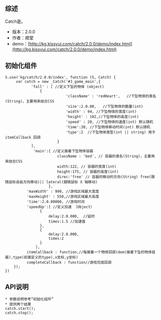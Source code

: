 ## 综述

Catch是。

* 版本：2.0.0
* 作者：顺堂
* demo：[http://kg.kissyui.com/catch/2.0.0/demo/index.html](http://kg.kissyui.com/catch/2.0.0/demo/index.html)

## 初始化组件

    S.use('kg/catch/2.0.0/index', function (S, Catch) {
         var catch = new _Catch('#J_game_main',{
				'fall' : [ //定义下坠的物体 (object)
					{
		                        'className' : 'redHeart',   //下坠物体的类名(String)，主要用来结合CSS
		                        'size':2.0.00,   //下坠物体的数量(int)
		                        'width' : 94, //下坠物体的宽度(int)
		                        'height' : 102,//下坠物体的高度(int)
		                        'speed' : 20, //下坠物体的速度(int) 默认随机
                        		'time':30, //下坠物体移动时间(int) 默认随机
		                        'type':2  //下坠物体类型(int || string) 用于itemCallback 回调
		                    }
				],
				 'main':{ //定义接着下坠物体容器
		                    className : 'bed', // 容器的类名(String)，主要用来结合CSS
		                    width:122, // 容器的宽度(int)
		                    height:175, // 容器的高度(int)
		                    direc:'free' // 容器的移动的方向(String) free(跟随鼠标自由方向移动)|| lateral(跟随鼠标 X 轴移动)
		                },
		      'maxWidth' : 990, //游戏区域最大宽度
		      'maxHeight' : 550,//游戏区域最大高度
		      'time':2.0.00000, //游戏时间
		      'speedUp':[ //定义加速 （Object）
					{
						delay:2.0.000,  //延时
						times:1.5 //加速值
					},
					{
						delay:2.0.000,
						times:2
					}
				  ],
		      itemCallback : function,//每接着一个物体回调(dom(接着下坠的物体容器),type(前面定义的type),x坐标,y坐标)
		      completeCallback : function//游戏完成回调
		});
    })

## API说明
    * 参数说明参考“初始化组件”
    * 提供两个结果
	catch.start();
	catch.stop();
